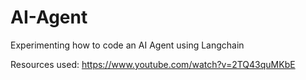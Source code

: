 # AI-Agent
Experimenting how to code an AI Agent using Langchain

Resources used: https://www.youtube.com/watch?v=2TQ43quMKbE
